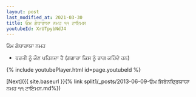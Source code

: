 ```yaml
---
layout: post
last_modified_at: 2021-03-30
title: ਓਮ ਗੰਧਾਰਾਯਾ ਨਮਹ ੧੧ ਟਾਇਮਸ
youtubeId: XrUTpybNdJ4
---
```

 
 
 ਓਮ ਗੰਧਾਰਾਯਾ ਨਮਹ  
 
 -  ਧਰਤੀ ਨੂੰ ਕੌਣ ਪਹਿਨਦਾ ਹੈ (ਗਗਾਰਾ ਕਿਸ ਨੂੰ ਰਾਗ ਕਹਿੰਦੇ ਹਨ) 
 
  
 
  
 
 
 
 
 
 


{% include youtubePlayer.html id=page.youtubeId %}
 
[Next]({{ site.baseurl }}{% link  split1/_posts/2013-06-09-ਓਮ ਜਿਥੇਨਦ੍ਰਿਯਾਯਾ ਨਮਹ ੧੧ ਟਾਇਮਸ.md%})
 
